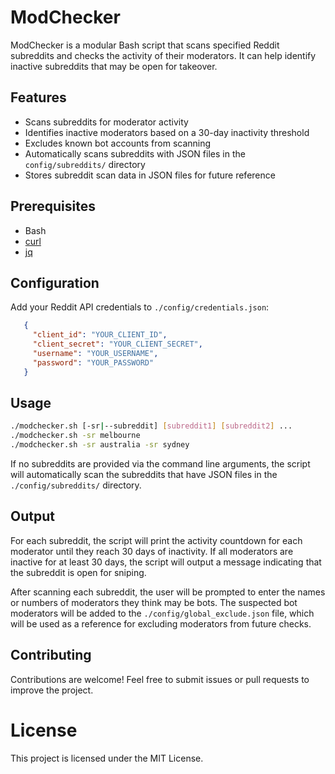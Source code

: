 # ModChecker

ModChecker is a modular Bash script that scans specified Reddit subreddits and checks the activity of their moderators. It can help identify inactive subreddits that may be open for takeover.

## Features

- Scans subreddits for moderator activity
- Identifies inactive moderators based on a 30-day inactivity threshold
- Excludes known bot accounts from scanning
- Automatically scans subreddits with JSON files in the `config/subreddits/` directory
- Stores subreddit scan data in JSON files for future reference

## Prerequisites

- Bash
- [curl](https://curl.se/)
- [jq](https://stedolan.github.io/jq/)

## Configuration

Add your Reddit API credentials to `./config/credentials.json`:

```json
   {
     "client_id": "YOUR_CLIENT_ID",
     "client_secret": "YOUR_CLIENT_SECRET",
     "username": "YOUR_USERNAME",
     "password": "YOUR_PASSWORD"
   }
```

## Usage

```bash
./modchecker.sh [-sr|--subreddit] [subreddit1] [subreddit2] ...
./modchecker.sh -sr melbourne
./modchecker.sh -sr australia -sr sydney
```

If no subreddits are provided via the command line arguments, the script will automatically scan the subreddits that have JSON files in the `./config/subreddits/` directory.

## Output
For each subreddit, the script will print the activity countdown for each moderator until they reach 30 days of inactivity. If all moderators are inactive for at least 30 days, the script will output a message indicating that the subreddit is open for sniping.

After scanning each subreddit, the user will be prompted to enter the names or numbers of moderators they think may be bots. The suspected bot moderators will be added to the `./config/global_exclude.json` file, which will be used as a reference for excluding moderators from future checks.

## Contributing

Contributions are welcome! Feel free to submit issues or pull requests to improve the project.

# License

This project is licensed under the MIT License.